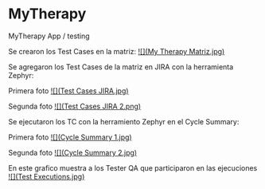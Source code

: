 # MyTherapy
 MyTherapy App / testing

Se crearon los Test Cases en la matriz:
[![](My Therapy Matriz.jpg)]()

Se agregaron los Test Cases de la matriz en JIRA con la herramienta Zephyr:

Primera foto
[![](Test Cases JIRA.jpg)]()

Segunda foto
[![](Test Cases JIRA 2.png)]()


Se ejecutaron los TC con la herramiento Zephyr en el Cycle Summary:

Primera foto
[![](Cycle Summary 1.jpg)]()

Segunda foto
[![](Cycle Summary 2.jpg)]()

En este grafico muestra a los Tester QA que participaron en las ejecuciones
[![](Test Executions.jpg)]()
